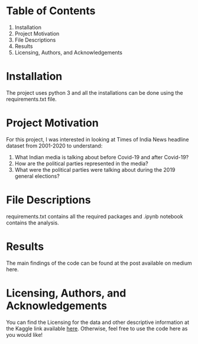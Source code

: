 # Table of Contents
1. Installation
2. Project Motivation
3. File Descriptions
4. Results
5. Licensing, Authors, and Acknowledgements

# Installation
The project uses python 3 and all the installations can be done using the requirements.txt file.

# Project Motivation
For this project, I was interested in looking at Times of India News headline dataset from 2001-2020 to understand:
1. What Indian media is talking about before Covid-19 and after Covid-19?
2. How are the political parties represented in the media?
3. What were the political parties were talking about during the 2019 general elections?


# File Descriptions
requirements.txt contains all the required packages and 
.ipynb notebook contains the analysis.

# Results
The main findings of the code can be found at the post available on medium here.

# Licensing, Authors, and Acknowledgements
You can find the Licensing for the data and other descriptive information at the Kaggle link available [here](https://www.kaggle.com/therohk/india-headlines-news-dataset). Otherwise, feel free to use the code here as you would like!
